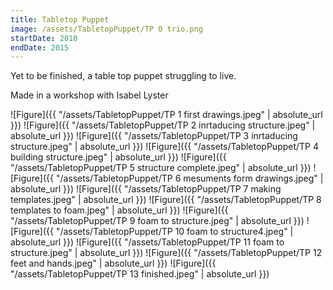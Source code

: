 ```yaml
---
title: Tabletop Puppet
image: /assets/TabletopPuppet/TP 0 trio.png
startDate: 2010
endDate: 2015
---
```


<!-- this is a potential header item: background: "image" -->

Yet to be finished, a table top puppet struggling to live.

Made in a workshop with Isabel Lyster

![Figure]({{ "/assets/TabletopPuppet/TP 1 first drawings.jpeg" | absolute_url }})
![Figure]({{ "/assets/TabletopPuppet/TP 2 inrtaducing structure.jpeg" | absolute_url }})
![Figure]({{ "/assets/TabletopPuppet/TP 3 inrtaducing structure.jpeg" | absolute_url }})
![Figure]({{ "/assets/TabletopPuppet/TP 4 building structure.jpeg" | absolute_url }})
![Figure]({{ "/assets/TabletopPuppet/TP 5 structure complete.jpeg" | absolute_url }})
![Figure]({{ "/assets/TabletopPuppet/TP 6 mesuments form drawings.jpeg" | absolute_url }})
![Figure]({{ "/assets/TabletopPuppet/TP 7 making templates.jpeg" | absolute_url }})
![Figure]({{ "/assets/TabletopPuppet/TP 8 templates to foam.jpeg" | absolute_url }})
![Figure]({{ "/assets/TabletopPuppet/TP 9 foam to structure.jpeg" | absolute_url }})
![Figure]({{ "/assets/TabletopPuppet/TP 10 foam to structure4.jpeg" | absolute_url }})
![Figure]({{ "/assets/TabletopPuppet/TP 11 foam to structure.jpeg" | absolute_url }})
![Figure]({{ "/assets/TabletopPuppet/TP 12 feet and hands.jpeg" | absolute_url }})
![Figure]({{ "/assets/TabletopPuppet/TP 13 finished.jpeg" | absolute_url }})
